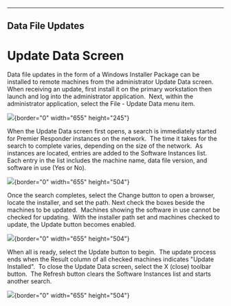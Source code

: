   -----------------------
  **Data File Updates**
  -----------------------

# Update Data Screen

Data file updates in the form of a Windows Installer Package can be
installed to remote machines from the administrator Update Data screen. 
When receiving an update, first install it on the primary workstation
then launch and log into the administrator application.  Next, within
the administrator application, select the File - Update Data menu item.

![](Installing%20Data%20File%20Updates_files/image001.png){border="0"
width="655" height="245"}

When the Update Data screen first opens, a search is immediately started
for Premier Responder instances on the network.  The time it takes for
the search to complete varies, depending on the size of the network.  As
instances are located, entries are added to the Software Instances
list.  Each entry in the list includes the machine name, data file
version, and software in use (Yes or No).

![](Installing%20Data%20File%20Updates_files/image002.png){border="0"
width="655" height="504"}

Once the search completes, select the Change button to open a browser,
locate the installer, and set the path. Next check the boxes beside the
machines to be updated.  Machines showing the software in use cannot be
checked for updating.  With the installer path set and machines checked
to update, the Update button becomes enabled.

![](Installing%20Data%20File%20Updates_files/image003.png){border="0"
width="655" height="504"}

When all is ready, select the Update button to begin.  The update
process ends when the Result column of all checked machines indicates
\"Update Installed\".  To close the Update Data screen, select the X
(close) toolbar button.  The Refresh button clears the Software
Instances list and starts another search.

![](Installing%20Data%20File%20Updates_files/image004.png){border="0"
width="655" height="504"}
